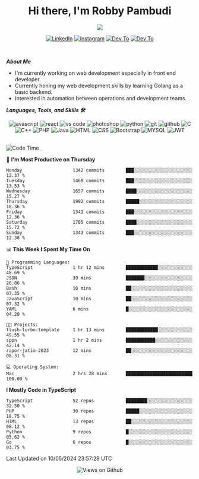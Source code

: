 <div align="center">
   <h1>Hi there, I'm Robby Pambudi </h1>

<img src="https://pronoun.cyou/x/y?subject=He&object=Him&height=20"> 
</div>

<p align='center'>
   <a href="https://www.linkedin.com/in/robbypambudi" target="_blank"><img src="https://img.shields.io/badge/LinkedIn-0077B5?style=for-the-badge&logo=linkedin&logoColor=white" alt="LinkedIn"></a>
   <a href="https://www.instagram.com/robbypambudi" target="_blank"><img src="https://img.shields.io/badge/Instagram-E4405F?style=for-the-badge&logo=instagram&logoColor=white" alt="Instagram"></a>
   <a href="https://dev.to/robbypambudi" target="_blank"><img src="https://img.shields.io/badge/dev.to-0A0A0A?style=for-the-badge&logo=dev.to&logoColor=white" alt="Dev To"></a>
   <a href="https://www.facebook.com/robbyulungpambudi" target="_blank"><img src="https://img.shields.io/badge/Facebook-1877F2?style=for-the-badge&logo=facebook&logoColor=white" alt="Dev To"></a>

</p> <p>
<br>
   
***About Me***
   
- I'm currently working on web development especially in front end developer.
- Currently honing my web development skills by learning Golang as a basic backend.
- Interested in automation between operations and development teams.
 
   
***Languages, Tools, and Skills 🛠***

   <div align="center">
   <img src="https://img.shields.io/badge/JavaScript-F7DF1E?style=for-the-badge&logo=javascript&logoColor=black" alt="javascript" />
      <img src="https://img.shields.io/badge/React-61DAFB?style=for-the-badge&logo=react&logoColor=black" alt="react" />
      <img src="https://img.shields.io/badge/vs%20code-007ACC?style=for-the-badge&logo=visual%20studio%20code&logoColor=white" alt="vs code" />
      <img src="https://img.shields.io/badge/adobe%20photoshop-31A8FF?style=for-the-badge&logo=adobe%20photoshop&logoColor=white" alt="photoshop" />
      <img src="https://img.shields.io/badge/python-3776AB?style=for-the-badge&logo=python&logoColor=white" alt="python" />
      <img src="https://img.shields.io/badge/Git-F05032?style=for-the-badge&logo=git&logoColor=white" alt="git" />
      <img src="https://img.shields.io/badge/GitHub-100000?style=for-the-badge&logo=github&logoColor=white" alt="github" />
      <img src="https://img.shields.io/badge/c-%2300599C.svg?style=for-the-badge&logo=c&logoColor=white" alt="C" />
      <img src="https://img.shields.io/badge/c++-%2300599C.svg?style=for-the-badge&logo=c%2B%2B&logoColor=white" alt="C++" />   
      <img src="https://img.shields.io/badge/PHP-777BB4?style=for-the-badge&logo=php&logoColor=white" alt="PHP" />
      <img src="https://img.shields.io/badge/Java-ED8B00?style=for-the-badge&logo=java&logoColor=white" alt="Java"/>
      <img src="https://img.shields.io/badge/HTML5-E34F26?style=for-the-badge&logo=html5&logoColor=white" alt="HTML" />
      <img src="https://img.shields.io/badge/CSS-239120?&style=for-the-badge&logo=css3&logoColor=white" alt ="CSS" />
      <img src="https://img.shields.io/badge/Bootstrap-563D7C?style=for-the-badge&logo=bootstrap&logoColor=white" alt="Bootstrap" />
      <img src="https://img.shields.io/badge/MySQL-00000F?style=for-the-badge&logo=mysql&logoColor=white" alt="MYSQL" />
      <img src="https://img.shields.io/badge/json%20web%20tokens-323330?style=for-the-badge&logo=json-web-tokens&logoColor=pink" alt="JWT" />
      
   </div><br>
   
<!--START_SECTION:waka-->
![Code Time](http://img.shields.io/badge/Code%20Time-1%2C263%20hrs%2014%20mins-blue)

📅 **I'm Most Productive on Thursday** 

```text
Monday                   1342 commits        ███░░░░░░░░░░░░░░░░░░░░░░   12.37 % 
Tuesday                  1468 commits        ███░░░░░░░░░░░░░░░░░░░░░░   13.53 % 
Wednesday                1657 commits        ████░░░░░░░░░░░░░░░░░░░░░   15.27 % 
Thursday                 1992 commits        █████░░░░░░░░░░░░░░░░░░░░   18.36 % 
Friday                   1341 commits        ███░░░░░░░░░░░░░░░░░░░░░░   12.36 % 
Saturday                 1705 commits        ████░░░░░░░░░░░░░░░░░░░░░   15.72 % 
Sunday                   1343 commits        ███░░░░░░░░░░░░░░░░░░░░░░   12.38 % 
```


📊 **This Week I Spent My Time On** 

```text
💬 Programming Languages: 
TypeScript               1 hr 12 mins        ████████████░░░░░░░░░░░░░   48.69 % 
JSON                     39 mins             ███████░░░░░░░░░░░░░░░░░░   26.86 % 
Bash                     10 mins             ██░░░░░░░░░░░░░░░░░░░░░░░   07.35 % 
JavaScript               10 mins             ██░░░░░░░░░░░░░░░░░░░░░░░   07.32 % 
YAML                     6 mins              █░░░░░░░░░░░░░░░░░░░░░░░░   04.20 % 

🐱‍💻 Projects: 
flush-turbo-template     1 hr 13 mins        ████████████░░░░░░░░░░░░░   49.55 % 
sppn                     1 hr 2 mins         ███████████░░░░░░░░░░░░░░   42.14 % 
rapor-jatim-2023         12 mins             ██░░░░░░░░░░░░░░░░░░░░░░░   08.31 % 

💻 Operating System: 
Mac                      2 hrs 28 mins       █████████████████████████   100.00 % 
```

**I Mostly Code in TypeScript** 

```text
TypeScript               52 repos            ████████░░░░░░░░░░░░░░░░░   32.50 % 
PHP                      30 repos            █████░░░░░░░░░░░░░░░░░░░░   18.75 % 
HTML                     13 repos            ██░░░░░░░░░░░░░░░░░░░░░░░   08.12 % 
Python                   9 repos             █░░░░░░░░░░░░░░░░░░░░░░░░   05.62 % 
Go                       6 repos             █░░░░░░░░░░░░░░░░░░░░░░░░   03.75 % 
```




 Last Updated on 10/05/2024 23:57:29 UTC
<!--END_SECTION:waka-->

<div align="center">
<img src="https://komarev.com/ghpvc/?username=robbypambudi&color=green" alt="Views on Github" />
</div>

